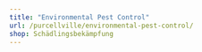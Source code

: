 ```yaml
---
title: "Environmental Pest Control"
url: /purcellville/environmental-pest-control/
shop: Schädlingsbekämpfung
---
```


